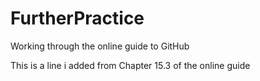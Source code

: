 # FurtherPractice
Working through the online guide to GitHub

This is a line i added from Chapter 15.3 of the online guide